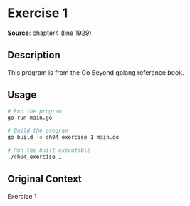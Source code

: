 # Exercise 1

**Source**: chapter4 (line 1929)

## Description

This program is from the Go Beyond golang reference book.

## Usage

```bash
# Run the program
go run main.go

# Build the program
go build -o ch04_exercise_1 main.go

# Run the built executable
./ch04_exercise_1
```

## Original Context

Exercise 1
